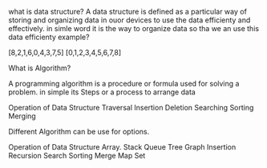 what is data structure?
A data structure is defined as a particular way of storing and organizing data in ouor devices to use the data efficienty and effectively. in simle word it is the way to organize data so tha we an use this data efficienty example?


[8,2,1,6,0,4,3,7,5]
[0,1,2,3,4,5,6,7,8]


What is Algorithm?

A programming algorithm is a procedure or formula used for solving a problem. in simple its Steps or a process to arrange data

Operation of Data Structure
Traversal
Insertion
Deletion
 Searching
 Sorting
 Merging

 Different Algorithm can be use for options.


 Operation of Data Structure
Array.
Stack
Queue
Tree
Graph
Insertion
Recursion
Search
Sorting
Merge
Map
Set

